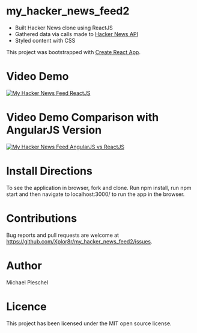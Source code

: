 # my_hacker_news_feed2
+ Built Hacker News clone using ReactJS
+ Gathered data via calls made to [Hacker News API](https://hacker-news.firebaseio.com/v0/topstories.json)
+ Styled content with CSS

This project was bootstrapped with [Create React App](https://github.com/facebook/create-react-app).

# Video Demo
[![My Hacker News Feed ReactJS](https://img.youtube.com/vi/H-JZqFYox0c/hqdefault.jpg)](https://youtu.be/H-JZqFYox0c)

# Video Demo Comparison with AngularJS Version
[![My Hacker News Feed AngularJS vs ReactJS](https://img.youtube.com/vi/HQhZP2Y4a4c/hqdefault.jpg)](https://youtu.be/HQhZP2Y4a4c)

# Install Directions

To see the application in browser, fork and clone. Run npm install, run npm start and then navigate to localhost:3000/ to run the app in the browser.

# Contributions

Bug reports and pull requests are welcome at https://github.com/Xplor8r/my_hacker_news_feed2/issues.

# Author

Michael Pieschel

# Licence

This project has been licensed under the MIT open source license.
